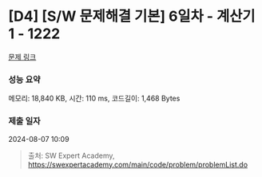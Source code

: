# [D4] [S/W 문제해결 기본] 6일차 - 계산기1 - 1222 

[문제 링크](https://swexpertacademy.com/main/code/problem/problemDetail.do?contestProbId=AV14mbSaAEwCFAYD) 

### 성능 요약

메모리: 18,840 KB, 시간: 110 ms, 코드길이: 1,468 Bytes

### 제출 일자

2024-08-07 10:09



> 출처: SW Expert Academy, https://swexpertacademy.com/main/code/problem/problemList.do